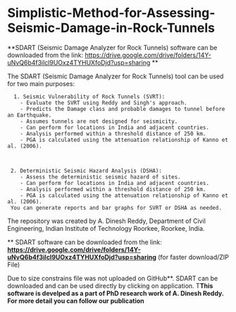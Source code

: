# Simplistic-Method-for-Assessing-Seismic-Damage-in-Rock-Tunnels

**SDART (Seismic Damage Analyzer for Rock Tunnels) software can be downloaded from the link: https://drive.google.com/drive/folders/14Y-uNvQ6b4f3ilcl9UOxz4TYHUXfoDjd?usp=sharing **

The SDART (Seismic Damage Analyzer for Rock Tunnels) tool can be used for two main purposes:


      1. Seismic Vulnerability of Rock Tunnels (SVRT):
        - Evaluate the SVRT using Reddy and Singh's approach.
        - Predicts the Damage class and probable damages to tunnel before an Earthquake.
        - Assumes tunnels are not designed for seismicity.
        - Can perform for locations in India and adjacent countries.
        - Analysis performed within a threshold distance of 250 km.
        - PGA is calculated using the attenuation relationship of Kanno et al. (2006).    
    
     
     
     2. Deterministic Seismic Hazard Analysis (DSHA):
        - Assess the deterministic seismic hazard of sites.
        - Can perform for locations in India and adjacent countries.
        - Analysis performed within a threshold distance of 250 km.
        - PGA is calculated using the attenuation relationship of Kanno et al. (2006).
     You can generate reports and bar graphs for SVRT or DSHA as needed.



The repository was created by A. Dinesh Reddy, Department of Civil Engineering, Indian Institute of Technology Roorkee, Roorkee, India.

** SDART software can be downloaded from the link:
 **https://drive.google.com/drive/folders/14Y-uNvQ6b4f3ilcl9UOxz4TYHUXfoDjd?usp=sharing**     (for faster download/ZIP File)
     

Due to size constrains file was not uploaded on GitHub**. SDART can be downloaded and can be used directly by clicking on application.
T**This software is develped as a part of PhD research work of A. Dinesh Reddy. For more detail you can follow our publication**
